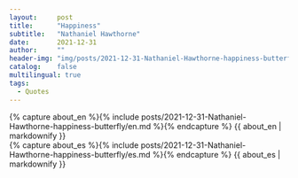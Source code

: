 ```yaml
---
layout:     post
title:      "Happiness"
subtitle:   "Nathaniel Hawthorne"
date:       2021-12-31 
author:     ""
header-img: "img/posts/2021-12-31-Nathaniel-Hawthorne-happiness-butterfly.jpg"
catalog:    false
multilingual: true
tags:
  - Quotes
---
```


<div class="en post-container">
    {% capture about_en %}{% include posts/2021-12-31-Nathaniel-Hawthorne-happiness-butterfly/en.md %}{% endcapture %}
    {{ about_en | markdownify }}
</div>

<div class="es post-container">
    {% capture about_es %}{% include posts/2021-12-31-Nathaniel-Hawthorne-happiness-butterfly/es.md %}{% endcapture %}
    {{ about_es | markdownify }}
</div>
